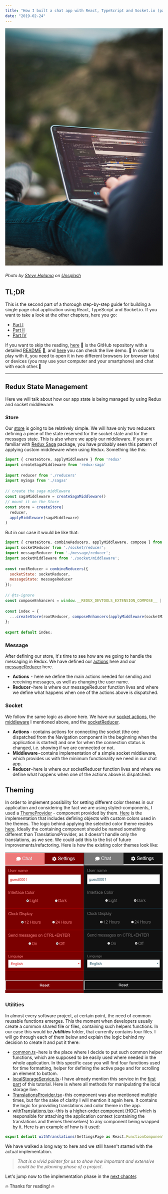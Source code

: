 ```yaml
---
title: "How I built a chat app with React, TypeScript and Socket.io (part 3)"
date: "2019-02-24"
---
```


![How I build a chat app with React, TypeScript and Socket.io (part 3)](../how-i-build-chat-app-with-react-and-typescript-part1/how-i-build-a-chat-app-head.jpeg)
###### Photo by [Steve Halama](https://unsplash.com/photos/Yhc7YGZlz3g?utm_source=unsplash&utm_medium=referral&utm_content=creditCopyText) on [Unsplash](https://unsplash.com/search/photos/coding-chat-application?utm_source=unsplash&utm_medium=referral&utm_content=creditCopyText)


## TL;DR
This is the second part of a thorough step-by-step guide for building a single page chat application using React, TypeScript and Socket.io. If you want to take a look at the other chapters, here you go:
 - [Part I](https://mihail-gaberov.eu/how-i-build-chat-app-with-react-and-typescript-part1/)
 - [Part II](https://mihail-gaberov.eu/how-i-build-chat-app-with-react-and-typescript-part2/)
 - [Part IV](https://mihail-gaberov.eu/how-i-build-chat-app-with-react-and-typescript-part4/)

If you want to skip the reading, [here](https://github.com/mihailgaberov/chat) 💁 is the GitHub repository with a detailed [README](https://github.com/mihailgaberov/chat/blob/master/README.md) 🙌, and [here](https://mihails-chat.herokuapp.com/#/chat) you can check the live demo. 🎀 In order to play with it, you need to open it in two different browsers (or browser tabs) or devices (you may use your computer and your smartphone) and chat with each other.🎀

---
## Redux State Management
Here we will talk about how our app state is being managed by using Redux and socket middleware.

### Store
Our [store](https://github.com/mihailgaberov/chat/blob/master/src/store/index.ts) is going to be relatively simple. We will have only two reducers defining a piece of the state reserved for the socket state and for the messages state. This is also where we apply our middleware. If you are familiar with [Redux Saga](https://redux-saga.js.org/) package, you have probably seen this pattern of applying custom middleware when using Redux. Something like this:

```jsx
import { createStore, applyMiddleware } from 'redux'
import createSagaMiddleware from 'redux-saga'

import reducer from './reducers'
import mySaga from './sagas'

// create the saga middleware
const sagaMiddleware = createSagaMiddleware()
// mount it on the Store
const store = createStore(
  reducer,
  applyMiddleware(sagaMiddleware)
)
```
But in our case it would be like that:
```jsx
import { createStore, combineReducers, applyMiddleware, compose } from 'redux';
import socketReducer from './socket/reducer';
import messageReducer from './message/reducer';
import socketMiddleware from './socket/middleware';

const rootReducer = combineReducers({
  socketState: socketReducer,
  messageState: messageReducer
});

// @ts-ignore
const composeEnhancers = window.__REDUX_DEVTOOLS_EXTENSION_COMPOSE__ || compose;

const index = {
  ...createStore(rootReducer, composeEnhancers(applyMiddleware(socketMiddleware)))
};

export default index;
```

### Message
After defining our store, it's time to see how are we going to handle the messaging in Redux. We have defined our [actions](https://github.com/mihailgaberov/chat/blob/master/src/store/message/actions/index.ts) here and our [messageReducer](https://github.com/mihailgaberov/chat/blob/master/src/store/message/reducer/index.ts) here.

 - __Actions__  -  here we define the main actions needed for sending and receiving messages, as well as changing the user name.
 - __Reducer__ - here is where our messageReducer function lives and where we define what happens when one of the actions above is dispatched.
 
 ### Socket
 
We follow the same logic as above here. We have our [socket actions](https://github.com/mihailgaberov/chat/blob/master/src/store/socket/actions/index.ts), the [middleware](https://github.com/mihailgaberov/chat/tree/master/src/store/socket/middleware) I mentioned above, and the [socketReducer](https://github.com/mihailgaberov/chat/blob/master/src/store/socket/reducer/index.ts).

 -  __Actions__ - contains actions for connecting the socket (the one dispatched from the Navigation component in the beginning when the application is started) and one for when the connection status is changed, i.e. showing if we are connected or not.
  - __Middleware__ - contains implementation of a simple socket middleware, which provides us with the minimum functionality we need in our chat app.
  - __Reducer__ - here is where our socketReducer function lives and where we define what happens when one of the actions above is dispatched.

## Theming
In order to implement possibility for setting different color themes in our application and considering the fact we are using styled-components, I used a [ThemeProvider](https://www.styled-components.com/docs/advanced) - component provided by them. [Here](https://github.com/mihailgaberov/chat/blob/master/src/theme/index.ts) is the implementation that includes defining objects with custom colors used in the themes.
The logic behind applying the selected color theme resides [here](https://github.com/mihailgaberov/chat/blob/master/src/utilities/TranslationsProvider.tsx). Ideally the containing component should be named something different than TranslationsProvider, as it doesn't handle only the translations, as we see. We could add this to the list of future improvements/refactoring. Here is how the existing color themes look like:

![Color themes](./1.png)

### Utilities
In almost every software project, at certain point, the need of common reusable functions emerges. This the moment when developers usually create a common shared file or files, containing such helpers functions. In our case this would be ___/utilities___ folder, that currently contains four files. I will go through each of them below and explain the logic behind my decision to create it and put it there:

 - [common.ts](https://github.com/mihailgaberov/chat/blob/master/src/utilities/common.ts) - here is the place where I decide to put such common helper functions, which are supposed to be easily used where needed in the whole application. In this specific case you will find four functions used for time formatting, helper for defining the active page and for scrolling an element to bottom.
 - [localStorageService.ts ](https://github.com/mihailgaberov/chat/blob/master/src/utilities/localStorageService.ts)- I have already mention this service in the [first part](https://mihail-gaberov.eu/how-i-build-chat-app-with-react-and-typescript-part1/) of this tutorial. Here is where all methods for manipulating the local storage live.
 - [TranslationsProvider.tsx](https://github.com/mihailgaberov/chat/blob/master/src/utilities/TranslationsProvider.tsx) - this component was also mentioned multiple times, but for the sake of clarity I will mention it again here. It contains the logic for providing translations and color theme in the app.
 - [withTranslations.tsx](https://github.com/mihailgaberov/chat/blob/master/src/utilities/withTranslations.tsx) - this is a [higher-order component (HOC)](https://tylermcginnis.com/react-higher-order-components/) which is responsible for attaching the application context (containing the translations and themes themselves) to any component being wrapped by it. Here is an example of how is it used:

```jsx
export default withTranslations(SettingsPage as React.FunctionComponent);
```

We have walked a long way to here and we still haven't started with the actual implementation. 

>_That is a vivid pointer for us to show how important and extensive could be the planning phase of a project._

Let's jump now to the implementation phase in the [next chapter](https://mihail-gaberov.eu/how-i-build-chat-app-with-react-and-typescript-part4/).

🔥 Thanks for reading! 🔥
